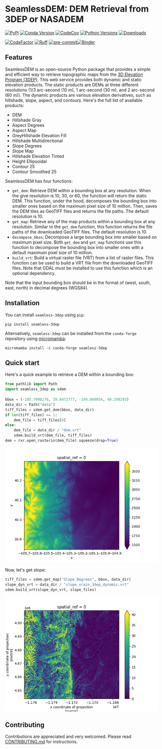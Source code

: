 # SeamlessDEM: DEM Retrieval from 3DEP or NASADEM

[![PyPi](https://img.shields.io/pypi/v/seamless-3dep.svg)](https://pypi.python.org/pypi/seamless-3dep)
[![Conda Version](https://img.shields.io/conda/vn/conda-forge/seamless-3dep.svg)](https://anaconda.org/conda-forge/seamless-3dep)
[![CodeCov](https://codecov.io/gh/hyriver/seamless-3dep/branch/main/graph/badge.svg)](https://codecov.io/gh/hyriver/seamless-3dep)
[![Python Versions](https://img.shields.io/pypi/pyversions/seamless-3dep.svg)](https://pypi.python.org/pypi/seamless-3dep)
[![Downloads](https://static.pepy.tech/badge/seamless-3dep)](https://pepy.tech/project/seamless-3dep)

[![CodeFactor](https://www.codefactor.io/repository/github/hyriver/seamless-3dep/badge)](https://www.codefactor.io/repository/github/hyriver/seamless-3dep)
[![Ruff](https://img.shields.io/endpoint?url=https://raw.githubusercontent.com/astral-sh/ruff/main/assets/badge/v2.json)](https://github.com/astral-sh/ruff)
[![pre-commit](https://img.shields.io/badge/pre--commit-enabled-brightgreen?logo=pre-commit&logoColor=white)](https://github.com/pre-commit/pre-commit)[![Binder](https://mybinder.org/badge_logo.svg)](https://mybinder.org/v2/gh/hyriver/seamless-3dep/HEAD?labpath=docs%2Fexamples)

## Features

SeamlessDEM is an open-source Python package that provides a simple and
efficient way to retrieve topographic maps from the
[3D Elevation Program (3DEP)](https://www.usgs.gov/core-science-systems/ngp/3dep).
This web service provides both dynamic and static elevation products.
The static products are DEMs at three different resolutions
(1/3 arc-second (10 m), 1 arc-second (30 m), and 2 arc-second (60 m)). The dynamic
products are various elevation derivatives, such as hillshade, slope, aspect, and
contours. Here's the full list of available products:

- DEM
- Hillshade Gray
- Aspect Degrees
- Aspect Map
- GreyHillshade Elevation Fill
- Hillshade Multidirectional
- Slope Degrees
- Slope Map
- Hillshade Elevation Tinted
- Height Ellipsoidal
- Contour 25
- Contour Smoothed 25

SeamlessDEM has four functions:

- `get_dem`: Retrieve DEM within a bounding box at any resolution. When the
    give resolution is 10, 30, or 60, the function will return the static DEM.
    This function, under the hood, decomposes the bounding box into smaller ones
    based on the maximum pixel size of 10 million. Then, saves the DEM tiles
    as GeoTIFF files and returns the file paths. The default resolution is 10.
- `get_map`: Retrieve any of the map products within a bounding box at any
    resolution. Similar to the `get_dem` function, this function returns the
    file paths of the downloaded GeoTIFF files. The default resolution is 10.
- `decompose_bbox`: Decompose a large bounding box into smaller based on maximum
    pixel size. Both `get_dem` and `get_map` functions use this function to
    decompose the bounding box into smaller ones with a default maximum pixel
    size of 10 million.
- `build_vrt`: Build a virtual raster file (VRT) from a list of raster files.
    This function can be used to build a VRT file from the downloaded GeoTIFF files.
    Note that GDAL must be installed to use this function which is an optional
    dependency.

Note that the input bounding box should be in the format of (west, south, east, north)
in decimal degrees (WGS84).

## Installation

You can install `seamless-3dep` using `pip`:

```console
pip install seamless-3dep
```

Alternatively, `seamless-3dep` can be installed from the `conda-forge`
repository using
[micromamba](https://mamba.readthedocs.io/en/latest/installation/micromamba-installation.html/):

```console
micromamba install -c conda-forge seamless-3dep
```

## Quick start

Here's a quick example to retrieve a DEM within a bounding box:

```python
from pathlib import Path
import seamless_3dep as sdem

bbox = (-105.7006276, 39.8472777, -104.869054, 40.298293)
data_dir = Path("data")
tiff_files = sdem.get_dem(bbox, data_dir)
if len(tiff_files) == 1:
    dem_file = tiff_files[0]
else:
    dem_file = data_dir / "dem.vrt"
    sdem.build_vrt(dem_file, tiff_files)
dem = rxr.open_rasterio(dem_file).squeeze(drop=True)
```

![image](https://raw.githubusercontent.com/hyriver/seamless-3dep/main/docs/examples/images/dem.png)

Now, let's get slope:

```python
tiff_files = sdem.get_map("Slope Degrees", bbox, data_dir)
slope_dyn_vrt = data_dir / "slope_vrain_3dep_dynamic.vrt"
sdem.build_vrt(slope_dyn_vrt, slope_files)
```

![image](https://raw.githubusercontent.com/hyriver/seamless-3dep/main/docs/examples/images/slope_dynamic.png)

## Contributing

Contributions are appreciated and very welcomed. Please read
[CONTRIBUTING.md](https://github.com/hyriver/seamless-3dep/blob/main/CONTRIBUTING.md)
for instructions.
